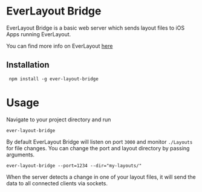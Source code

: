 # EverLayout Bridge

EverLayout Bridge is a basic web server which sends layout files to iOS Apps running 
EverLayout. 

You can find more info on EverLayout [here](https://github.com/acrocat/EverLayout)

## Installation

` npm install -g ever-layout-bridge`

# Usage

Navigate to your project directory and run

`ever-layout-bridge`

By default EverLayout Bridge will listen on port `3000` and monitor `./Layouts` for file changes. You can change the port and layout directory by passing arguments.

`ever-layout-bridge --port=1234 --dir="my-layouts/"`

When the server detects a change in one of your layout files, it will send the data to all connected clients via sockets.